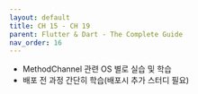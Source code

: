 ```yaml
---
layout: default
title: CH 15 - CH 19 
parent: Flutter & Dart - The Complete Guide
nav_order: 16
---
```


- MethodChannel 관련 OS 별로 실습 및 학습
- 배포 전 과정 간단히 학습(배포시 추가 스터디 필요)
